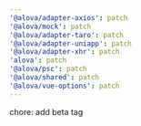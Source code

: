 ```yaml
---
'@alova/adapter-axios': patch
'@alova/mock': patch
'@alova/adapter-taro': patch
'@alova/adapter-uniapp': patch
'@alova/adapter-xhr': patch
'alova': patch
'@alova/psc': patch
'@alova/shared': patch
'@alova/vue-options': patch
---
```


chore: add beta tag
